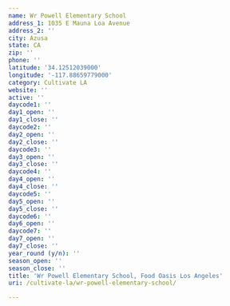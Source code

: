 ```yaml
---
name: Wr Powell Elementary School
address_1: 1035 E Mauna Loa Avenue
address_2: ''
city: Azusa
state: CA
zip: ''
phone: ''
latitude: '34.12512039000'
longitude: '-117.88659779000'
category: Cultivate LA
website: ''
active: ''
daycode1: ''
day1_open: ''
day1_close: ''
daycode2: ''
day2_open: ''
day2_close: ''
daycode3: ''
day3_open: ''
day3_close: ''
daycode4: ''
day4_open: ''
day4_close: ''
daycode5: ''
day5_open: ''
day5_close: ''
daycode6: ''
day6_open: ''
daycode7: ''
day7_open: ''
day7_close: ''
year_round (y/n): ''
season_open: ''
season_close: ''
title: 'Wr Powell Elementary School, Food Oasis Los Angeles'
uri: /cultivate-la/wr-powell-elementary-school/

---
```

